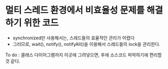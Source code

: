 # 멀티 스레드 환경에서 비효율성 문제를 해결하기 위한 코드
- synchronized만 사용해서는, 스레드들의 효율적인 관리가 어렵다
- 그러므로, wait(), notify(), notifyAll()을 이용해서 스레드들의 lock을 관리한다.


To do : 클래스 다이어그램까지 이곳에 그려넣으면, 후에 소스코드 파악하기에 편리할 것 같다.
